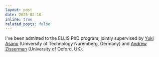```yaml
---
layout: post
date: 2025-02-10
inline: true
related_posts: false
---
```


I've been admitted to the ELLIS PhD program, jointly supervised by <a href='https://yukimasano.github.io/'>Yuki Asano</a> (University of Technology Nuremberg, Germany) and <a href='https://eng.ox.ac.uk/people/andrew-zisserman/'>Andrew Zisserman</a> (University of Oxford, UK).
